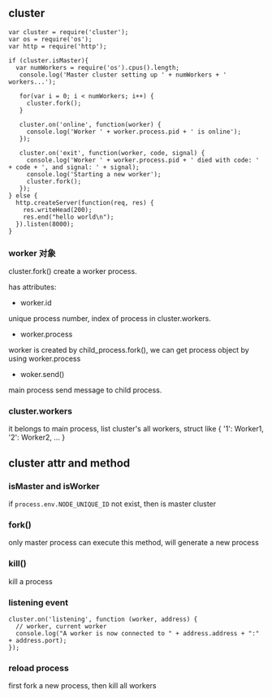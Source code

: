 ## cluster

```
var cluster = require('cluster');
var os = require('os');
var http = require('http');

if (cluster.isMaster){
  var numWorkers = require('os').cpus().length;
   console.log('Master cluster setting up ' + numWorkers + ' workers...');

   for(var i = 0; i < numWorkers; i++) {
     cluster.fork();
   }

   cluster.on('online', function(worker) {
     console.log('Worker ' + worker.process.pid + ' is online');
   });

   cluster.on('exit', function(worker, code, signal) {
     console.log('Worker ' + worker.process.pid + ' died with code: ' + code + ', and signal: ' + signal);
     console.log('Starting a new worker');
     cluster.fork();
   });
} else {
  http.createServer(function(req, res) {
    res.writeHead(200);
    res.end("hello world\n");
  }).listen(8000);
}
```

### worker 对象

cluster.fork() create a worker process.

has attributes:

+ worker.id

unique process number, index of process in cluster.workers.

+ worker.process

worker is created by child_process.fork(), we can get process object by using worker.process

+ woker.send()

main process send message to child process.

### cluster.workers

it belongs to main process, list cluster's all workers, struct like { '1': Worker1, '2': Worker2, ... }

## cluster attr and method

### isMaster and isWorker

if `process.env.NODE_UNIQUE_ID` not exist, then is master cluster

### fork()

only master process can execute this method, will generate a new process

### kill()

kill a process

### listening event

```
cluster.on('listening', function (worker, address) {
  // worker, current worker
  console.log("A worker is now connected to " + address.address + ":" + address.port);
});
```

### reload process

first fork a new process, then kill all workers


